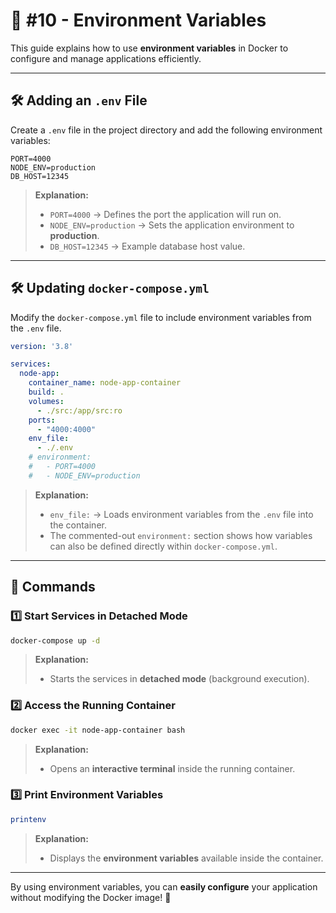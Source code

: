 # 🚀 #10 - Environment Variables

This guide explains how to use **environment variables** in Docker to configure and manage applications efficiently.

---

## 🛠️ Adding an `.env` File

Create a `.env` file in the project directory and add the following environment variables:

```env
PORT=4000
NODE_ENV=production
DB_HOST=12345
```

> **Explanation:**  
> - `PORT=4000` → Defines the port the application will run on.  
> - `NODE_ENV=production` → Sets the application environment to **production**.  
> - `DB_HOST=12345` → Example database host value.

---

## 🛠️ Updating `docker-compose.yml`

Modify the `docker-compose.yml` file to include environment variables from the `.env` file.

```yaml
version: '3.8'

services:
  node-app:
    container_name: node-app-container
    build: .
    volumes:
      - ./src:/app/src:ro
    ports:
      - "4000:4000"
    env_file:
      - ./.env
    # environment:
    #   - PORT=4000
    #   - NODE_ENV=production
```

> **Explanation:**  
> - `env_file:` → Loads environment variables from the `.env` file into the container.  
> - The commented-out `environment:` section shows how variables can also be defined directly within `docker-compose.yml`.

---

## 🔢 Commands

### 1️⃣ Start Services in Detached Mode

```sh
docker-compose up -d
```

> **Explanation:**  
> - Starts the services in **detached mode** (background execution).

### 2️⃣ Access the Running Container

```sh
docker exec -it node-app-container bash
```

> **Explanation:**  
> - Opens an **interactive terminal** inside the running container.

### 3️⃣ Print Environment Variables

```sh
printenv
```

> **Explanation:**  
> - Displays the **environment variables** available inside the container.

---

By using environment variables, you can **easily configure** your application without modifying the Docker image! 🚀
